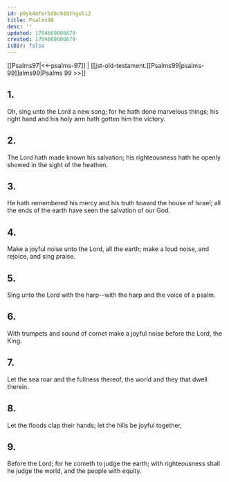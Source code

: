 ```yaml
---
id: p9yk4mferbd8c049thguli2
title: Psalms98
desc: ''
updated: 1704669006679
created: 1704669006679
isDir: false
---
```

[[Psalms97|<<-psalms-97]] | [[jst-old-testament.[[Psalms99|psalms-99]]alms99|Psalms 99 >>]]
## 1.
Oh, sing unto the Lord a new song; for he hath done marvelous things; his right hand and his holy arm hath gotten him the victory.
## 2.
The Lord hath made known his salvation; his righteousness hath he openly showed in the sight of the heathen.
## 3.
He hath remembered his mercy and his truth toward the house of Israel; all the ends of the earth have seen the salvation of our God.
## 4.
Make a joyful noise unto the Lord, all the earth; make a loud noise, and rejoice, and sing praise.
## 5.
Sing unto the Lord with the harp\--with the harp and the voice of a psalm.
## 6.
With trumpets and sound of cornet make a joyful noise before the Lord, the King.
## 7.
Let the sea roar and the fullness thereof, the world and they that dwell therein.
## 8.
Let the floods clap their hands; let the hills be joyful together,
## 9.
Before the Lord; for he cometh to judge the earth; with righteousness shall he judge the world, and the people with equity.

